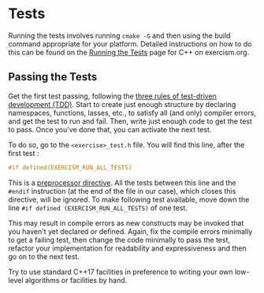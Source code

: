 # Tests

Running the tests involves running `cmake -G` and then using the build command appropriate for your platform.
Detailed instructions on how to do this can be found on the [Running the Tests][cpp-tests-instructions] page for C++ on exercism.org.

## Passing the Tests

Get the first test passing, following the [three rules of test-driven
development (TDD)][three-laws-of-tdd].
Start to create just enough structure by declaring namespaces, functions, lasses, etc., to satisfy all (and only) compiler errors, and get the test to run and fail.
Then, write just enough code to get the test to pass.
Once you've done that, you can activate the next test.

To do so, go to the `<exercise>_test.h` file. You will find this line, after the first test :

```C++
#if defined(EXERCISM_RUN_ALL_TESTS)
```

This is a [preprocessor directive][preprocessor-doc].
All the tests between this line and the `#endif` instruction (at the end of the file in our case), which closes this directive, will be ignored.
To make following test available, move down the line `#if defined (EXERCISM_RUN_ALL_TESTS)` of one test.

This may result in compile errors as new constructs may be invoked that you haven't yet declared or defined.
Again, fix the compile errors minimally to get a failing test, then change the code minimally to pass the test, refactor your implementation for readability and expressiveness and then go on to the next test.

Try to use standard C++17 facilities in preference to writing your own low-level algorithms or facilities by hand.

[cpp-tests-instructions]: https://exercism.org/docs/tracks/cpp/tests
[three-laws-of-tdd]: http://butunclebob.com/ArticleS.UncleBob.TheThreeRulesOfTdd
[preprocessor-doc]: https://cplusplus.com/doc/tutorial/preprocessor/
